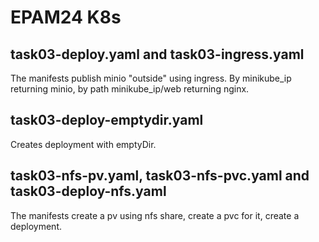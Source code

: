 # EPAM24 K8s
## task03-deploy.yaml and task03-ingress.yaml
The manifests publish minio "outside" using ingress. By minikube_ip returning minio, by path minikube_ip/web returning nginx.
## task03-deploy-emptydir.yaml
Creates deployment with emptyDir.
## task03-nfs-pv.yaml, task03-nfs-pvc.yaml and task03-deploy-nfs.yaml
The manifests create a pv using nfs share, create a pvc for it, create a deployment.
